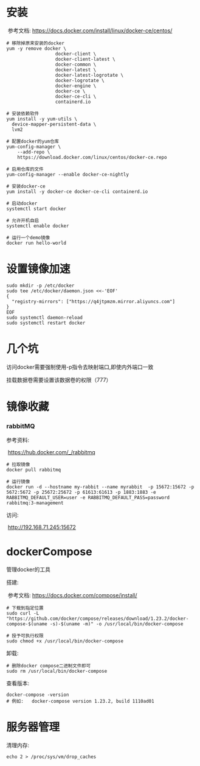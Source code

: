 # 安装

​	参考文档: https://docs.docker.com/install/linux/docker-ce/centos/

```
# 移除掉原来安装的docker
yum -y remove docker \
                  docker-client \
                  docker-client-latest \
                  docker-common \
                  docker-latest \
                  docker-latest-logrotate \
                  docker-logrotate \
                  docker-engine	\
                  docker-ce	\
                  docker-ce-cli	\
                  containerd.io	
                  
# 安装依赖软件
yum install -y yum-utils \
  device-mapper-persistent-data \
  lvm2

# 配置docker的yum仓库
yum-config-manager \
    --add-repo \
    https://download.docker.com/linux/centos/docker-ce.repo
    
# 启用仓库的文件
yum-config-manager --enable docker-ce-nightly

# 安装docker-ce
yum install -y docker-ce docker-ce-cli containerd.io

# 启动docker
systemctl start docker

# 允许开机自启
systemctl enable docker

# 运行一个demo镜像
docker run hello-world
```

# 设置镜像加速

```
sudo mkdir -p /etc/docker
sudo tee /etc/docker/daemon.json <<-'EOF'
{
  "registry-mirrors": ["https://q4jtpmzm.mirror.aliyuncs.com"]
}
EOF
sudo systemctl daemon-reload
sudo systemctl restart docker
```

# 几个坑

访问docker需要强制使用-p指令去映射端口,即使内外端口一致

挂载数据卷需要设置该数据卷的权限（777）

# 镜像收藏

### rabbitMQ

参考资料:	

​	https://hub.docker.com/_/rabbitmq

```
# 拉取镜像
docker pull rabbitmq

# 运行镜像
docker run -d --hostname my-rabbit --name myrabbit  -p 15672:15672 -p 5672:5672 -p 25672:25672 -p 61613:61613 -p 1883:1883 -e RABBITMQ_DEFAULT_USER=user -e RABBITMQ_DEFAULT_PASS=password rabbitmq:3-management
```

访问:

​	http://192.168.71.245:15672

# dockerCompose

管理docker的工具

搭建:

​	参考文档:	https://docs.docker.com/compose/install/

```
# 下载到指定位置
sudo curl -L "https://github.com/docker/compose/releases/download/1.23.2/docker-compose-$(uname -s)-$(uname -m)" -o /usr/local/bin/docker-compose

# 授予可执行权限
sudo chmod +x /usr/local/bin/docker-compose
```

卸载:

```
# 删除docker compose二进制文件即可
sudo rm /usr/local/bin/docker-compose
```

查看版本:

```
docker-compose -version
# 例如:	docker-compose version 1.23.2, build 1110ad01
```



# 服务器管理

清理内存:

```
echo 2 > /proc/sys/vm/drop_caches
```

